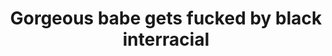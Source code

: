 ---
layout: post
title: Gorgeous babe gets fucked by black interracial
duration: '35:03'
view: 126
rate: 2
video: 'https://flashservice.xvideos.com/embedframe/21993557'
category: 
 - black
tags: 
 - big-black-cock
priority: 0.9
changefreq: daily
---